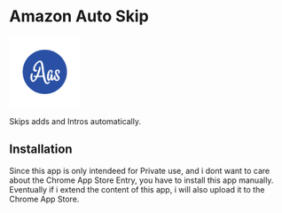 # Amazon Auto Skip
![Amazon Auto Skip](./images/logo_128.png)

Skips adds and Intros automatically.

## Installation
Since this app is only intendeed for Private use, 
and i dont want to care about the Chrome App Store Entry,
you have to install this app manually.
Eventually if i extend the content of this app, 
i will also upload it to the Chrome App Store.